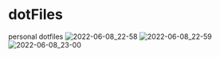 # dotFiles
personal dotfiles
![2022-06-08_22-58](https://user-images.githubusercontent.com/101659928/172706464-7b4cf207-2440-46ed-9f4a-944d6cf94d63.png)
![2022-06-08_22-59](https://user-images.githubusercontent.com/101659928/172706549-68b475bb-12b3-466c-9f4b-4ddef0506063.png)
![2022-06-08_23-00](https://user-images.githubusercontent.com/101659928/172706555-d45c2c02-febf-4742-b4cd-a817db508390.png)
